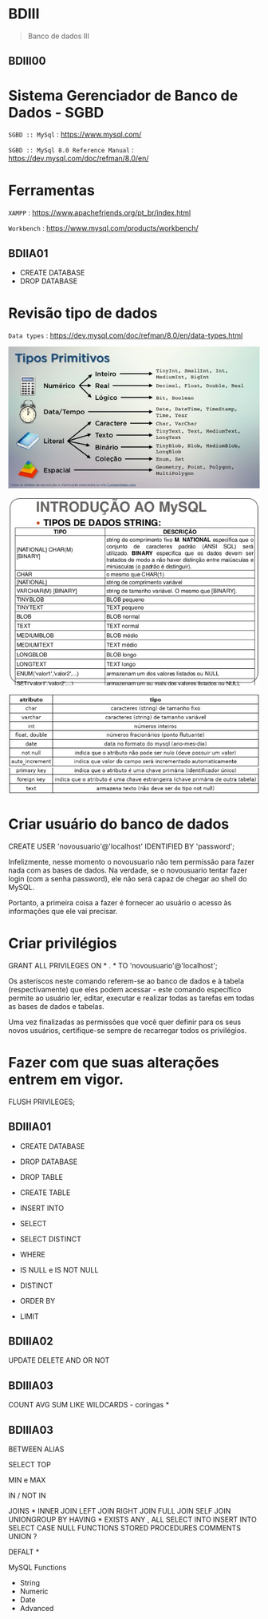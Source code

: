 # BDIII
> Banco de dados III

## BDIII00

# Sistema Gerenciador de Banco de Dados - SGBD

`SGBD :: MySql` : <https://www.mysql.com/>

`SGBD :: MySql 8.0 Reference Manual` : <https://dev.mysql.com/doc/refman/8.0/en/>

# Ferramentas

`XAMPP` : <https://www.apachefriends.org/pt_br/index.html>

`Workbench` : <https://www.mysql.com/products/workbench/>


## BDIIA01
* CREATE DATABASE
* DROP DATABASE

# Revisão tipo de dados
`Data types` : <https://dev.mysql.com/doc/refman/8.0/en/data-types.html>


![](https://github.com/andreneves/BDII/blob/master/imagens/tipos_de_dados-tipos_primitivos.jpg)

![](https://github.com/andreneves/BDII/blob/master/imagens/tipos_de_dados-tipos_primitivos2.jpg)

![](https://github.com/andreneves/BDII/blob/master/imagens/tipos_de_dados-tipos_primitivos3.jpg)


# Criar usuário do banco de dados

CREATE USER 'novousuario'@'localhost' IDENTIFIED BY 'password';

Infelizmente, nesse momento o novousuario não tem permissão para fazer nada com as bases de dados. Na verdade, se o novousuario tentar fazer login (com a senha password), ele não será capaz de chegar ao shell do MySQL.

Portanto, a primeira coisa a fazer é fornecer ao usuário o acesso às informações que ele vai precisar.

# Criar privilégios

GRANT ALL PRIVILEGES ON * . * TO 'novousuario'@'localhost';

Os asteriscos neste comando referem-se ao banco de dados e à tabela (respectivamente) que eles podem acessar - este comando específico permite ao usuário ler, editar, executar e realizar todas as tarefas em todas as bases de dados e tabelas.

Uma vez finalizadas as permissões que você quer definir para os seus novos usuários, certifique-se sempre de recarregar todos os privilégios.

# Fazer com que suas alterações entrem em vigor.
FLUSH PRIVILEGES;


## BDIIIA01
* CREATE DATABASE
* DROP DATABASE
* DROP TABLE
* CREATE TABLE

* INSERT INTO
* SELECT
* SELECT DISTINCT
* WHERE
* IS NULL e IS NOT NULL
* DISTINCT
* ORDER BY
* LIMIT

## BDIIIA02
UPDATE
DELETE
AND
OR
NOT


## BDIIIA03
COUNT
AVG
SUM
LIKE
WILDCARDS - coringas *

## BDIIIA03
BETWEEN
ALIAS




SELECT TOP

MIN e MAX



IN / NOT IN

JOINS *
INNER JOIN
LEFT JOIN
RIGHT JOIN
FULL JOIN
SELF JOIN
UNIONGROUP BY
HAVING *
EXISTS
ANY , ALL
SELECT INTO
INSERT INTO SELECT
CASE
NULL FUNCTIONS
STORED PROCEDURES
COMMENTS
UNION ?

DEFALT *

MySQL Functions
- String
- Numeric 
- Date
- Advanced